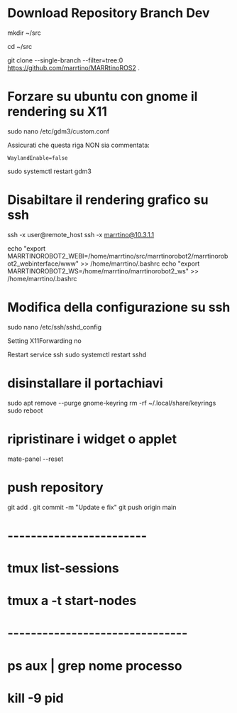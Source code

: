 # Download Repository Branch Dev
mkdir ~/src

cd ~/src

git clone   --single-branch --filter=tree:0 https://github.com/marrtino/MARRtinoROS2 .

# Forzare su ubuntu con gnome il rendering su X11
sudo nano /etc/gdm3/custom.conf

Assicurati che questa riga NON sia commentata: 

    WaylandEnable=false 
    
sudo systemctl restart gdm3


# Disabiltare il rendering grafico su ssh

ssh -x user@remote_host
ssh -x marrtino@10.3.1.1

echo "export MARRTINOROBOT2_WEBI=/home/marrtino/src/marrtinorobot2/marrtinorobot2_webinterface/www" >> /home/marrtino/.bashrc
echo "export MARRTINOROBOT2_WS=/home/marrtino/marrtinorobot2_ws" >> /home/marrtino/.bashrc


# Modifica della configurazione su ssh
sudo nano /etc/ssh/sshd_config

Setting 
X11Forwarding no

Restart service ssh
sudo systemctl restart sshd

# disinstallare il portachiavi 
sudo apt remove --purge gnome-keyring
rm -rf ~/.local/share/keyrings
sudo reboot

# ripristinare i widget o applet
mate-panel --reset

# push repository
git add .
git commit -m "Update e fix"
git push origin main
# ------------------------
# tmux list-sessions  
# tmux a -t start-nodes
# -------------------------------
# ps aux | grep nome processo
# kill -9 pid 
